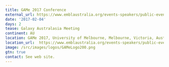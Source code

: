 ```yaml
---
title: GAMe 2017 Conference
external_url: https://www.emblaustralia.org/events-speakers/public-events/game-2017-galaxy-australasia-meeting
date: '2017-02-04'
days: 2
tease: Galaxy Australasia Meeting
continent: AU
location: GAMe 2017, University of Melbourne, Melbourne, Victoria, Australia
location_url:  https://www.emblaustralia.org/events-speakers/public-events/game-2017-galaxy-australasia-meeting
image: /src/images/logos/GAMeLogo200.png
gtn: true
contact: See web site.
---
```

